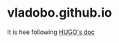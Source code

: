 # vladobo.github.io

It is hee following [HUGO's doc](https://gohugo.io/hosting-and-deployment/hosting-on-github/)
